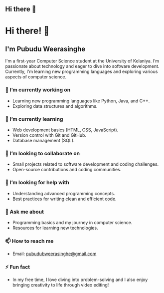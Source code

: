 ## Hi there 👋

# Hi there! 👋

## I'm Pubudu Weerasinghe

I'm a first-year Computer Science student at the University of Kelaniya. I’m passionate about technology and eager to dive into software development. Currently, I'm learning new programming languages and exploring various aspects of computer science.

### 🔭 I’m currently working on
- Learning new programming languages like Python, Java, and C++.
- Exploring data structures and algorithms.

### 🌱 I’m currently learning
- Web development basics (HTML, CSS, JavaScript).
- Version control with Git and GitHub.
- Database management (SQL).

### 👯 I’m looking to collaborate on
- Small projects related to software development and coding challenges.
- Open-source contributions and coding communities.

### 🤔 I’m looking for help with
- Understanding advanced programming concepts.
- Best practices for writing clean and efficient code.

### 💬 Ask me about
- Programming basics and my journey in computer science.
- Resources for learning new technologies.

### 📫 How to reach me
- Email: [pubudubweerasinghe@gmail.com](mailto:pubudubweerasinghe@gmail.com)


### ⚡ Fun fact
- In my free time, I love diving into problem-solving and I also enjoy bringing creativity to life through video editing!


